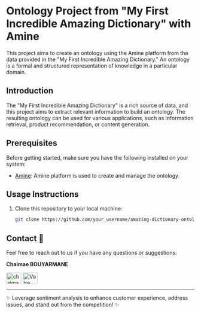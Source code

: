 # Ontology Project from "My First Incredible Amazing Dictionary" with Amine

This project aims to create an ontology using the Amine platform from the data provided in the "My First Incredible Amazing Dictionary." An ontology is a formal and structured representation of knowledge in a particular domain.

## Introduction

The "My First Incredible Amazing Dictionary" is a rich source of data, and this project aims to extract relevant information to build an ontology. The resulting ontology can be used for various applications, such as information retrieval, product recommendation, or content generation.

## Prerequisites

Before getting started, make sure you have the following installed on your system:

- [Amine](link_to_Amine_website): Amine platform is used to create and manage the ontology.

## Usage Instructions

1. Clone this repository to your local machine:

   ```bash
   git clone https://github.com/your_username/amazing-dictionary-ontology.git

 ## Contact :busts_in_silhouette:
Feel free to reach out to us if you have any questions or suggestions:

**Chaimae BOUYARMANE**

 <a href="https://linkedin.com/in/chaimae-bouyarmane-14882622b" target="blank"><img align="center" src="https://raw.githubusercontent.com/rahuldkjain/github-profile-readme-generator/master/src/images/icons/Social/linked-in-alt.svg" alt="chaimae bouyarmane" height="30" width="40" /></a>
<a href="https://github.com/chaimaebouyarmane" target="_blank">
  <img align="center" src="https://raw.githubusercontent.com/rahuldkjain/github-profile-readme-generator/master/src/images/icons/Social/github.svg" alt="Votre nom" height="30" width="40" />
</a> 


---

✨ Leverage sentiment analysis to enhance customer experience, address issues, and stand out from the competition! ✨
